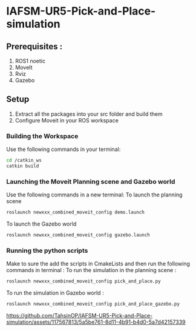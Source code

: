 # IAFSM-UR5-Pick-and-Place-simulation
## Prerequisites :
1. ROS1 noetic
2. MoveIt
3. Rviz
4. Gazebo

## Setup
1. Extract all the packages into your src folder and build them
2. Configure Moveit in your ROS workspace
   
### Building the Workspace
Use the following commands in your terminal:

```bash
cd /catkin_ws
catkin build
```
### Launching the Moveit Planning scene and Gazebo world 
Use the following commands in a new terminal:
To launch the planning scene 
```bash
roslaunch newxxx_combined_moveit_config demo.launch
```
To launch the Gazebo world 
```bash
roslaunch newxxx_combined_moveit_config gazebo.launch
```

### Running the python scripts 
Make to sure the add the scripts in CmakeLists and then run the following commands in terminal :
To run the simulation in the planning scene : 
``` bash
roslaunch newxxx_combined_moveit_config pick_and_place.py
```
To run the simulation in Gazebo world : 
``` bash
roslaunch newxxx_combined_moveit_config pick_and_place_gazebo.py
```
https://github.com/TahsinOP/IAFSM-UR5-Pick-and-Place-simulation/assets/117567813/5a5be761-8d11-4b91-b4d0-5a7d42157339


